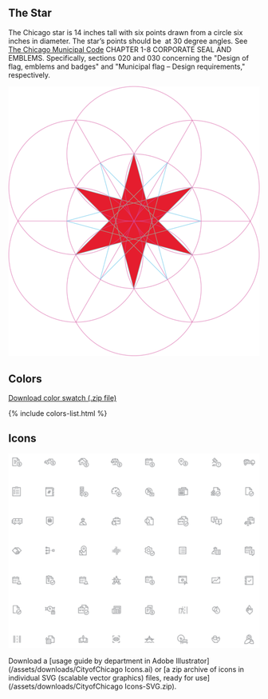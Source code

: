 ## The Star

The Chicago star is 14 inches tall with six points drawn from a circle six inches in diameter. The star’s points should be  at 30 degree angles.
See [The Chicago Municipal Code](http://library.amlegal.com/nxt/gateway.dll/Illinois/chicago_il/municipalcodeofchicago?f=templates$fn=default.htm$3.0$vid=amlegal:chicago_il) CHAPTER 1-8 CORPORATE SEAL AND EMBLEMS. Specifically, sections 020 and 030 concerning the "Design of flag, emblems and badges" and "Municipal flag – Design requirements," respectively.

![Full Chicago Star with Construction Marks](/assets/img/full-star-with-circles.png)

## Colors

[Download color swatch (.zip file)](/assets/downloads/chicago-design-system-colors-20190925.zip)

{% include colors-list.html %}


## Icons
![Examples of icons you can download for free](/assets/img/icon-examples.png)

Download a [usage guide by department in Adobe Illustrator](/assets/downloads/CityofChicago Icons.ai) or [a zip archive of icons in individual SVG (scalable vector graphics) files, ready for use](/assets/downloads/CityofChicago Icons-SVG.zip).